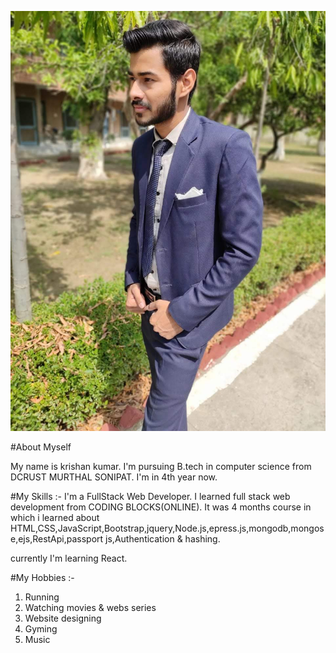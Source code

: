 ![](krishan.jpg)


#About Myself

My name is krishan kumar. I'm pursuing B.tech in computer science from DCRUST MURTHAL SONIPAT. 
I'm in 4th year now.

#My Skills :- I'm a FullStack Web Developer. I learned full stack web development from CODING BLOCKS(ONLINE). It was 4 months course in which i learned about HTML,CSS,JavaScript,Bootstrap,jquery,Node.js,epress.js,mongodb,mongose,ejs,RestApi,passport js,Authentication & hashing.

currently I'm learning React.
 
#My Hobbies :-

1) Running
2) Watching movies & webs series
3) Website designing
4) Gyming
5) Music